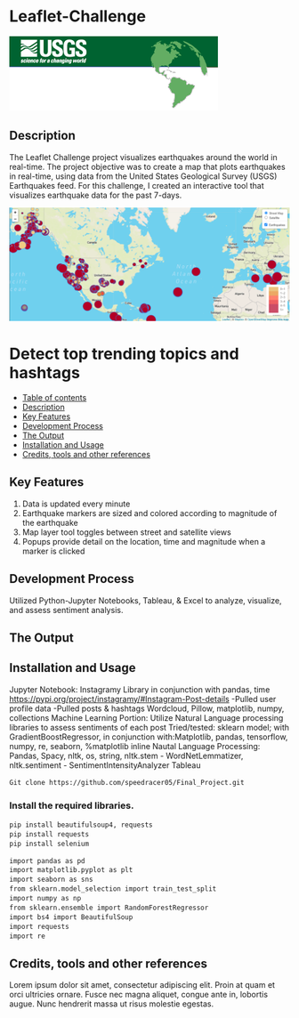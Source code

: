 # Leaflet-Challenge

![](https://github.com/speedracer05/leaflet-challenge/blob/main/Leaflet-Step-1/images/USGS_global.png)
## Description
The Leaflet Challenge project visualizes earthquakes around the world in real-time. The project objective was to create a map that plots earthquakes in  real-time, using data from the United States Geological Survey (USGS) Earthquakes feed. For this challenge, I created an interactive tool that visualizes earthquake data for the past 7-days.   

![](https://github.com/speedracer05/leaflet-challenge/blob/main/Leaflet-Step-1/images/global_map.png)

# Detect top trending topics and hashtags
-   [Table of contents](#table-of-contents)
-   [Description](#description)
-   [Key Features](#key-features)
-   [Development Process](#developement-process)
-   [The Output](#the-ouput)
-   [Installation and Usage](#installation-and-usage)
-   [Credits, tools and other references](#credits-tools-and-other-references)

## Key Features
1. Data is updated every minute
2. Earthquake markers are sized and colored according to magnitude of the earthquake
3. Map layer tool toggles between street and satellite views
4. Popups provide detail on the location, time and magnitude when a marker is clicked

## Development Process

Utilized Python-Jupyter Notebooks, Tableau, & Excel to analyze, visualize, and assess sentiment analysis. 

## The Output



## Installation and Usage
Jupyter Notebook:
Instagramy Library in conjunction with pandas, time
https://pypi.org/project/instagramy/#Instagram-Post-details 
-Pulled user profile data
-Pulled posts & hashtags
Wordcloud, Pillow, matplotlib, numpy, collections
Machine Learning Portion: Utilize Natural Language processing libraries to assess sentiments of each post
Tried/tested: sklearn model; with GradientBoostRegressor, in conjunction with:Matplotlib, pandas, tensorflow, numpy, re, seaborn, %matplotlib inline
Nautal Language Processing: Pandas, Spacy, nltk, os, string, nltk.stem - WordNetLemmatizer, nltk.sentiment - SentimentIntensityAnalyzer
Tableau



```bash
Git clone https://github.com/speedracer05/Final_Project.git
```
### Install the required libraries.
```bash
pip install beautifulsoup4, requests
pip install requests
pip install selenium
```

```bash
import pandas as pd
import matplotlib.pyplot as plt
import seaborn as sns
from sklearn.model_selection import train_test_split
import numpy as np
from sklearn.ensemble import RandomForestRegressor
import bs4 import BeautifulSoup
import requests
import re
```

## Credits, tools and other references
Lorem ipsum dolor sit amet, consectetur adipiscing elit. Proin at quam et orci
ultricies ornare. Fusce nec magna aliquet, congue ante in, lobortis augue. Nunc
hendrerit massa ut risus molestie egestas.
